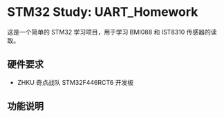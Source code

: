 # STM32 Study: UART_Homework

这是一个简单的 STM32 学习项目，用于学习 BMI088 和 IST8310 传感器的读取。

## 硬件要求

- ZHKU 奇点战队 STM32F446RCT6 开发板

## 功能说明
